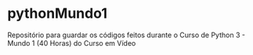 # pythonMundo1
Repositório para guardar os códigos feitos durante o Curso de Python 3 - Mundo 1 (40 Horas) do Curso em Vídeo
